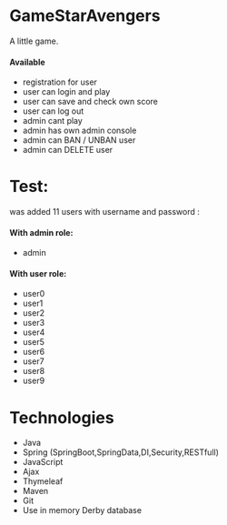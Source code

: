 # GameStarAvengers

A little game.

#### Available
- registration for user
- user can login and play
- user can save and check own score
- user can log out
- admin cant play
- admin has own admin console
- admin can BAN / UNBAN user
- admin can DELETE user

# Test:
was added 11 users with username and password :
#### With admin role:
- admin 
#### With user role:
- user0
- user1
- user2
- user3
- user4
- user5
- user6
- user7
- user8
- user9

# Technologies
- Java
- Spring (SpringBoot,SpringData,DI,Security,RESTfull)
- JavaScript
- Ajax
- Thymeleaf
- Maven
- Git 
- Use in memory Derby database